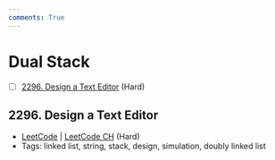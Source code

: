 ```yaml
---
comments: True
---
```


# Dual Stack

- [ ] [2296. Design a Text Editor](https://leetcode.cn/problems/design-a-text-editor/) (Hard)

## 2296. Design a Text Editor

-   [LeetCode](https://leetcode.com/problems/design-a-text-editor/) | [LeetCode CH](https://leetcode.cn/problems/design-a-text-editor/) (Hard)
-   Tags: linked list, string, stack, design, simulation, doubly linked list
